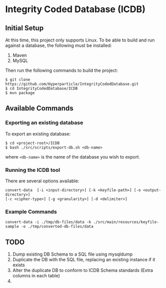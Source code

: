 # Integrity Coded Database (ICDB)

## Initial Setup

At this time, this project only supports Linux. To be able to build and run against a database, the following must be installed:

1. Maven
2. MySQL

Then run the following commands to build the project:
```
$ git clone https://github.com/Hyperparticle/IntegrityCodedDatabase.git
$ cd IntegrityCodedDatabase/ICDB
$ mvn package
```

## Available Commands

### Exporting an existing database

To export an existing database:
```
$ cd <project-root>/ICDB
$ bash ./src/scripts/export-db.sh <db-name>
```
where `<db-name>` is the name of the database you wish to export.

### Running the ICDB tool

There are several options available:

```
convert-data  [-i <input-directory>] [-k <keyfile-path>] [-o <output-directory>] 
[-c <cipher-type>] [-g <granularity>] [-d <delimiter>]
```

### Example Commands

```
convert-data -i ./tmp/db-files/data -k ./src/main/resources/keyfile-sample -o ./tmp/converted-db-files/data
```

## TODO
1. Dump existing DB Schema to a SQL file using mysqldump
2. Duplicate the DB with the SQL file, replacing an existing instance if it exists
3. Alter the duplicate DB to conform to ICDB Schema standards (Extra columns in each table)
4. 
